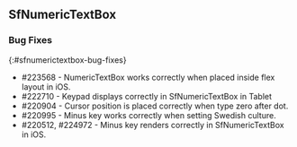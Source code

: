 ## SfNumericTextBox

### Bug Fixes
{:#sfnumerictextbox-bug-fixes}

* \#223568 - NumericTextBox works correctly when placed inside flex layout in iOS.
* \#222710 - Keypad displays correctly in SfNumericTextBox in Tablet
* \#220904 - Cursor position is placed correctly when type zero after dot.
* \#220995 - Minus key works correctly when setting Swedish culture.
* \#220512, \#224972 - Minus key renders correctly in SfNumericTextBox in iOS.
